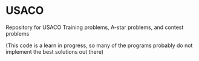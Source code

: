 # USACO
Repository for USACO Training problems, A-star problems, and contest problems

(This code is a learn in progress, so many of the programs probably do not implement the best solutions out there)
